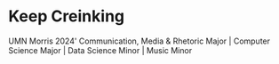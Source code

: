 # Keep Creinking

UMN Morris 2024'
Communication, Media & Rhetoric Major | Computer Science Major | Data Science Minor | Music Minor
